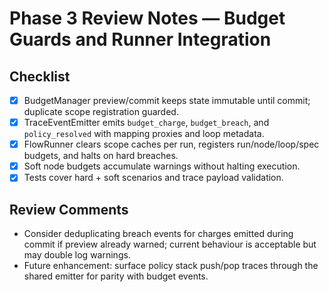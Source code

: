 # Phase 3 Review Notes — Budget Guards and Runner Integration

## Checklist
- [x] BudgetManager preview/commit keeps state immutable until commit; duplicate scope registration guarded.
- [x] TraceEventEmitter emits `budget_charge`, `budget_breach`, and `policy_resolved` with mapping proxies and loop metadata.
- [x] FlowRunner clears scope caches per run, registers run/node/loop/spec budgets, and halts on hard breaches.
- [x] Soft node budgets accumulate warnings without halting execution.
- [x] Tests cover hard + soft scenarios and trace payload validation.

## Review Comments
- Consider deduplicating breach events for charges emitted during commit if preview already warned; current behaviour is acceptable but may double log warnings.
- Future enhancement: surface policy stack push/pop traces through the shared emitter for parity with budget events.
